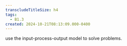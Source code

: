 ```yaml
---
transcludeTitleSize: h4
tags:
  - B1.3
created: 2024-10-21T08:13:09.000-0400
---
```

use the input-process-output model to solve problems.